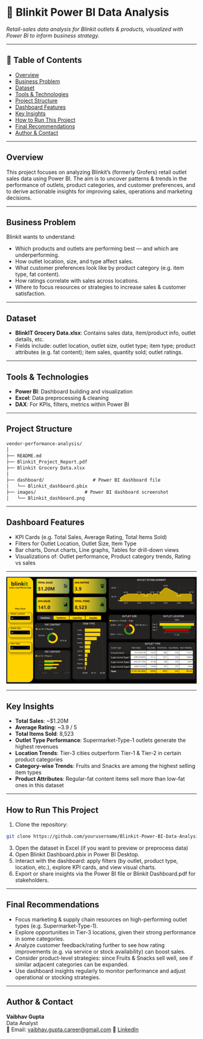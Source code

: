 # 🛒 Blinkit Power BI Data Analysis

*Retail-sales data analysis for Blinkit outlets & products, visualized with Power BI to inform business strategy.*

---

## 📌 Table of Contents
- <a href="#overview">Overview</a>
- <a href="#business-problem">Business Problem</a>
- <a href="#dataset">Dataset</a>
- <a href="#tools--technologies">Tools & Technologies</a>
- <a href="#project-structure">Project Structure</a>
- <a href="#dashboard">Dashboard Features</a>
- <a href="#research-questions--key-findings">Key Insights</a>
- <a href="#how-to-run-this-project">How to Run This Project</a>
- <a href="#final-recommendations">Final Recommendations</a>
- <a href="#author--contact">Author & Contact</a>

---
<h2><a class="anchor" id="overview"></a>Overview</h2>

This project focuses on analyzing Blinkit’s (formerly Grofers) retail outlet sales data using Power BI. The aim is to uncover patterns & trends in the performance of outlets, product categories, and customer preferences, and to derive actionable insights for improving sales, operations and marketing decisions.

---
<h2><a class="anchor" id="business-problem"></a>Business Problem</h2>

Blinkit wants to understand:  
- Which products and outlets are performing best — and which are underperforming.  
- How outlet location, size, and type affect sales.  
- What customer preferences look like by product category (e.g. item type, fat content).  
- How ratings correlate with sales across locations.  
- Where to focus resources or strategies to increase sales & customer satisfaction.

---
<h2><a class="anchor" id="dataset"></a>Dataset</h2>

- **BlinkIT Grocery Data.xlsx**: Contains sales data, item/product info, outlet details, etc.  
- Fields include: outlet location, outlet size, outlet type; item type; product attributes (e.g. fat content); item sales, quantity sold; outlet ratings.

---

<h2><a class="anchor" id="tools--technologies"></a>Tools & Technologies</h2>

- **Power BI**: Dashboard building and visualization  
- **Excel**: Data preprocessing & cleaning  
- **DAX**: For KPIs, filters, metrics within Power BI  

---
<h2><a class="anchor" id="project-structure"></a>Project Structure</h2>

```
vendor-performance-analysis/
│
├── README.md
├── Blinkit_Project_Report.pdf
├── Blinkit Grocery Data.xlsx
│
├── dashboard/                  # Power BI dashboard file
│   └── Blinkit_dashboard.pbix
├── images/                  # Power BI dashboard screenshot
│   └── Blinkit_dashboard.png
```

---
<h2><a class="anchor" id="dashboard"></a>Dashboard Features</h2>

- KPI Cards (e.g. Total Sales, Average Rating, Total Items Sold)  
- Filters for Outlet Location, Outlet Size, Item Type  
- Bar charts, Donut charts, Line graphs, Tables for drill-down views  
- Visualizations of: Outlet performance, Product category trends, Rating vs sales  

---

![BlinkIt Analysis Dashboard](images/Blinkit_Dashboard.png)

---
<h2><a class="anchor" id="research-questions--key-findings"></a>Key Insights</h2>

- **Total Sales**: ~$1.20M  
- **Average Rating**: ~3.9 / 5  
- **Total Items Sold**: 8,523  
- **Outlet Type Performance**: Supermarket-Type-1 outlets generate the highest revenues  
- **Location Trends**: Tier-3 cities outperform Tier-1 & Tier-2 in certain product categories  
- **Category-wise Trends**: Fruits and Snacks are among the highest selling item types  
- **Product Attributes**: Regular-fat content items sell more than low-fat ones in this dataset  

---

<h2><a class="anchor" id="how-to-run-this-project"></a>How to Run This Project</h2>

1. Clone the repository:
```bash
git clone https://github.com/yourusername/Blinkit-Power-BI-Data-Analysis.git
```
3. Open the dataset in Excel (if you want to preview or preprocess data)
4. Open Blinkit Dashboard.pbix in Power BI Desktop.
5. Interact with the dashboard: apply filters (by outlet, product type, location, etc.), explore KPI cards, and view visual charts.
6. Export or share insights via the Power BI file or Blinkit Dashboard.pdf for stakeholders.

---
<h2><a class="anchor" id="final-recommendations"></a>Final Recommendations</h2>

- Focus marketing & supply chain resources on high-performing outlet types (e.g. Supermarket-Type-1).
- Explore opportunities in Tier-3 locations, given their strong performance in some categories.
- Analyze customer feedback/rating further to see how rating improvements (e.g. via service or stock availability) can boost sales.
- Consider product-level strategies: since Fruits & Snacks sell well, see if similar adjacent categories can be expanded.
- Use dashboard insights regularly to monitor performance and adjust operational or stocking strategies.

---
<h2><a class="anchor" id="author--contact"></a>Author & Contact</h2>

**Vaibhav Gupta**  
Data Analyst  
📧 Email: vaibhav.gupta.career@gmail.com
🔗 [LinkedIn](https://www.linkedin.com/in/guptavaibhav01/)
